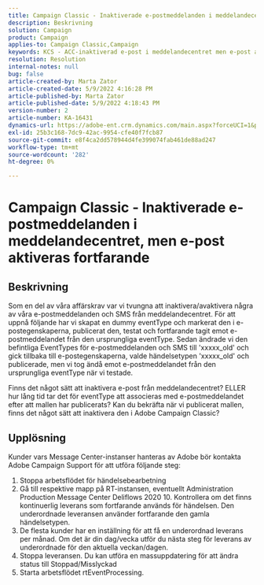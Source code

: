 ```yaml
---
title: Campaign Classic - Inaktiverade e-postmeddelanden i meddelandecentret, men e-post aktiveras fortfarande
description: Beskrivning
solution: Campaign
product: Campaign
applies-to: Campaign Classic,Campaign
keywords: KCS - ACC-inaktiverad e-post i meddelandecentret men e-post aktiveras fortfarande
resolution: Resolution
internal-notes: null
bug: false
article-created-by: Marta Zator
article-created-date: 5/9/2022 4:16:28 PM
article-published-by: Marta Zator
article-published-date: 5/9/2022 4:18:43 PM
version-number: 2
article-number: KA-16431
dynamics-url: https://adobe-ent.crm.dynamics.com/main.aspx?forceUCI=1&pagetype=entityrecord&etn=knowledgearticle&id=f38c465e-b3cf-ec11-a7b5-0022480a8e40
exl-id: 25b3c168-7dc9-42ac-9954-cfe40f7fcb87
source-git-commit: e8f4ca2dd578944d4fe399074fab461de88ad247
workflow-type: tm+mt
source-wordcount: '282'
ht-degree: 0%

---
```


# Campaign Classic - Inaktiverade e-postmeddelanden i meddelandecentret, men e-post aktiveras fortfarande

## Beskrivning


Som en del av våra affärskrav var vi tvungna att inaktivera/avaktivera några av våra e-postmeddelanden och SMS från meddelandecentret. För att uppnå följande har vi skapat en dummy eventType och markerat den i e-postegenskaperna, publicerat den, testat och fortfarande tagit emot e-postmeddelandet från den ursprungliga eventType.
Sedan ändrade vi den befintliga EventTypes för e-postmeddelanden och SMS till &#39;xxxxx_old&#39; och gick tillbaka till e-postegenskaperna, valde händelsetypen &#39;xxxxx_old&#39; och publicerade, men vi tog ändå emot e-postmeddelandet från den ursprungliga eventType när vi testade.

Finns det något sätt att inaktivera e-post från meddelandecentret? ELLER hur lång tid tar det för eventType att associeras med e-postmeddelandet efter att mallen har publicerats?
Kan du bekräfta när vi publicerat mallen, finns det något sätt att inaktivera den i Adobe Campaign Classic?


## Upplösning


Kunder vars Message Center-instanser hanteras av Adobe bör kontakta Adobe Campaign Support för att utföra följande steg:

1. Stoppa arbetsflödet för händelsebearbetning
2. Gå till respektive mapp på RT-instansen, eventuellt Administration Production Message Center Deliflows 2020 10. Kontrollera om det finns kontinuerlig leverans som fortfarande används för händelsen. Den underordnade leveransen använder fortfarande den gamla händelsetypen.
3. De flesta kunder har en inställning för att få en underordnad leverans per månad. Om det är din dag/vecka utför du nästa steg för leverans av underordnade för den aktuella veckan/dagen.
4. Stoppa leveransen. Du kan utföra en massuppdatering för att ändra status till Stoppad/Misslyckad
5. Starta arbetsflödet rtEventProcessing.
